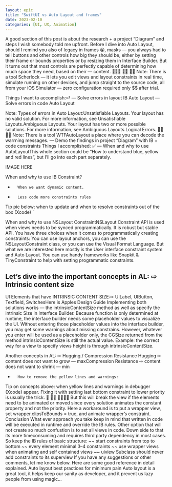 ```yaml
---
layout: epic
title: "SwiftUI vs Auto Layout and frames"
date: 2023-02-10
categories: [UI, UX, Animation]
---
```


A
good section of this post is about the research + a project “Diagram” and steps I wish somebody told me upfront. Before I dive into Auto Layout, should I remind you also of legacy in frames 😝, masks — you always had to tell buttons and other controls how big they should be, either by setting their frame or bounds properties or by resizing them in Interface Builder. But it turns out that most controls are perfectly capable of determining how much space they need, based on their — content. 🌈🦄🌈
🕵️‍♀️ 🕵️‍♀️ Note: There is a tool Scherlock — it lets you edit views and layout constraints in real time, simulate running on other devices, and jump straight to the source code, all from your iOS Simulator — zero configuration required only $$ after trial.

Things I want to accomplish:⏎
— Solve errors in layout IB Auto Layout
— Solve errors in code Auto Layout

<!-- more -->
Note: Types of errors in Auto Layout:Unsatisfiable Layouts. Your layout has no valid solution. For more information, see Unsatisfiable Layouts.Ambiguous Layouts. Your layout has two or more possible solutions. For more information, see Ambiguous Layouts.Logical Errors.
🕵️‍♀️ 🕵️‍♀️ Note: There is a tool WTFAutoLayout a place where you can decode the warrning messages.
— Demo the findings in project “Diagram” with IB + code constraints
Things I accomplished: ✅
— When and why to use AutoLayoutThis whole section could be “How to understand blue, yellow and red lines”, but I’ll go into each part separately.


IMAGE HERE

When and why to use IB Constraint?
* 		When we want dynamic content.
* 		Less code more constraints rules
Tip pic below: when to update and when to resolve constraints out of the box (Xcode)
`

When and why to use NSLayout ConstraintNSLayout Constraint API is used when views needs to be synced programmatically. It is robust but stable API. You have three choices when it comes to programmatically creating constraints: You can use layout anchors, you can use the NSLayoutConstraint class, or you can use the Visual Format Language. But what we are interested here mostly is the User interface constraint system and Auto Layout. You can use handy frameworks like Snapkit & TinyConstraint to help with setting programmatic constraints.

## Let’s dive into the important concepts in AL: ⇨ Intrinsic content size

UI Elements that have INTRINSIC CONTENT SIZE:⇨ UILabel, UIButton, Textfield, SwitchesHere is Apples Design Guide
Implementing both solutions works — the intrinsicContentSize method as well as specify the intrinsic Size in Interface Builder. Because function is only determined at runtime, the interface builder needs some placeholder values to visualize the UI. Without entering those placeholder values into the interface builder, you may get some warnings about missing constrains. However, whatever you enter will be used as a placeholder only, the CGSize returned from the method intrinsicContentSize is still the actual value.
Example: the correct way for a view to specify views height is through intrinsicContentSize.


Another concepts in AL: ⇨ Hugging / Compression Resistance
Hugging ⇨ content does not want to grow — maxCompression Resistance ⇨ content does not want to shrink — min
* 		How to remove the yellow lines and warnings:
Tip on concepts above: when yellow lines and warnings in debugger (Xcode) appear. Fixing it with setting last bottom constraint to lower priority is usually the trick.
🤷‍ 🤷‍♀️ 🤟🤟🤟🤟
But this will break the view if the elements need to be animated or moved since every solution animates the constant property and not the priority. Here a workaround is to put a wrapper view, set wrapper.clipsToBounds = true, and animate wrapper’s constraint.
Conclusion
What ever approach you take keep in mind that written in code will be executed in runtime and override the IB rules. Other option that will not create so much confustion is to set all views in code. Down side to that its more timeconsuming and requires third party dependency in most cases. So keep the IB rules of basic structure:
~~ start constraints from top to bottom
~~ every element minimal 3–4 constraints
~~ use wrapper views when animating and self contained views
~~ uiview Subclass should never add constraints to its superview
If you have any suggestions or other comments, let me know below.
Here are some good reference in detail explained.
Auto layout best practices for minimum pain
Auto layout is a great tool, it helps keep our sanity as developer, and it prevent us lazy people from using magic…
